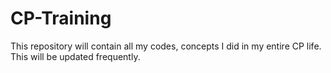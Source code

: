# CP-Training
This repository will contain all my codes, concepts I did in my entire CP life. This will be updated frequently.
